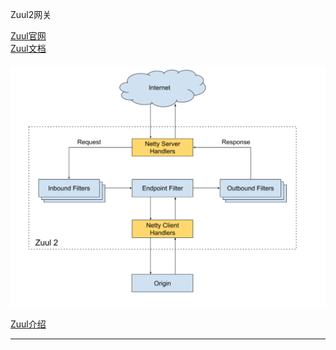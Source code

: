 Zuul2网关  

[Zuul官网](https://github.com/Netflix/zuul)  
[Zuul文档](https://github.com/Netflix/zuul/wiki)  



![zuul2结构](images/zuul2结构图.png "ReferencePicture")    

[Zuul介绍](../../quickstart-zuul/README.md)  

---------------------------------------------------------------------------------------------------------------------
